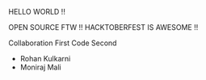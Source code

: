 HELLO WORLD !! 


OPEN SOURCE FTW !! HACKTOBERFEST IS AWESOME !! 

Collaboration First Code Second 
- Rohan Kulkarni
- Moniraj Mali
